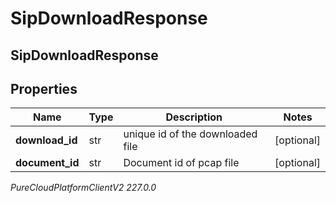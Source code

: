 # SipDownloadResponse

## SipDownloadResponse

## Properties

|Name | Type | Description | Notes|
|------------ | ------------- | ------------- | -------------|
| **download_id** | str | unique id of the downloaded file | [optional] |
| **document_id** | str | Document id of pcap file | [optional] |



_PureCloudPlatformClientV2 227.0.0_
